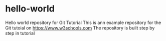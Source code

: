 # hello-world
Hello world repository for Git Tutorial 
This is ann example repository for the Git tutoial on https://www.w3schools.com
The repository is built step by step in tutorial 
